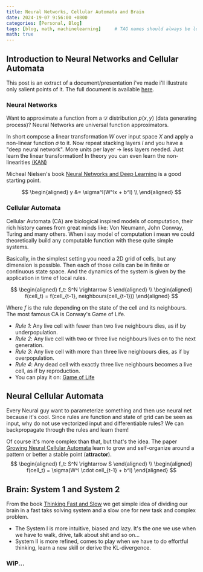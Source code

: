 ```yaml
---
title: Neural Networks, Cellular Automata and Brain
date: 2024-19-07 9:56:00 +0800
categories: [Personal, Blog]
tags: [blog, math, machinelearning]     # TAG names should always be lowercase
math: true
---
```



## Introduction to Neural Networks and Cellular Automata

This post is an extract of a document/presentation i've made i'll illustrate only salient points of it. The full document is available [here](https://github.com/U-n-Own/UniversityNotes/blob/master/Assignments/ComputationalModelsComplexSystems/Presentation%20Notes/GrowingNeuralCellularAutomata-Slides.pdf).

### Neural Networks

Want to approximate a function from a $\mathcal{D}$ distribution $p(x,y)$ (data generating process)? Neural Networks are universal function approximators. 

In short compose a linear transformation $W$ over input space $X$ and apply a non-linear function $\sigma$ to it. Now repeat stacking layers $l$ and you have a "deep neural network". More units per layer $\rightarrow$ less layers needed. Just learn the linear transformation! 
In theory you can even learn the non-linearities [(KAN)](https://arxiv.org/html/2404.19756v1)

Micheal Nielsen's book [Neural Networks and Deep Learning](http://neuralnetworksanddeeplearning.com/) is a good starting point.

$$
\begin{aligned}
    y &= \sigma^l(W^lx + b^l) \\
\end{aligned}
$$

### Cellular Automata

Cellular Automata (CA) are biological inspired models of computation, their rich history cames from great minds like: Von Neumann, John Conway, Turing and many others.
When i say model of computation i mean we could theoretically build any computable function with these quite simple systems.

Basically, in the simplest setting you need a 2D grid of cells, but any dimension is possible. Then each of those cells can be in finite or continuous state space. And the dynamics of the system is given by the application in time of local rules.

$$
\begin{aligned}
    f_t: S^N \rightarrow S
\end{aligned} \\
\begin{aligned}
    f(cell_t) = f(cell_{t-1}, neighbours(cell_{t-1}))
\end{aligned}
$$

Where $f$ is the rule depending on the state of the cell and its neighbours. The most famous CA is Conway's Game of Life.

- *Rule 1*: Any live cell with fewer than two live neighbours dies, as if by underpopulation.
- *Rule 2*: Any live cell with two or three live neighbours lives on to the next generation.
- *Rule 3*: Any live cell with more than three live neighbours dies, as if by overpopulation.
- *Rule 4*: Any dead cell with exactly three live neighbours becomes a live cell, as if by reproduction.
- You can play it on: [Game of Life](https://playgameoflife.com/)


## Neural Cellular Automata

Every Neural guy want to parameterize something and then use neural net because it's cool. Since rules are function and state of grid can be seen as input, why do not use vectorized input and differentiable rules? We can backpropagate through the rules and learn them!

Of course it's more complex than that, but that's the idea. The paper [Growing Neural Cellular Automata](https://distill.pub/2020/growing-ca/) learn to grow and self-organize around a pattern or better a stable point (**attractor**).
$$
\begin{aligned}
    f_t: S^N \rightarrow S
\end{aligned} \\
\begin{aligned}
    f(cell_t) = \sigma(W^l \cdot cell_{t-1} + b^l)
\end{aligned}
$$

## Brain: System 1 and System 2

From the book [Thinking Fast and Slow](https://en.wikipedia.org/wiki/Thinking,_Fast_and_Slow) we get simple idea of dividing our brain in a fast taks solving system and a slow one for new task and complex problem.

- The System I is more intuitive, biased and lazy. It's the one we use when we have to walk, drive, talk about shit and so on...
- System II is more refined, comes to play when we have to do effortful thinking, learn a new skill or derive the KL-divergence.

### WiP...